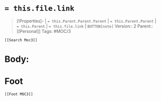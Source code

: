 # `= this.file.link`
>[!Properties]- | `= this.Parent.Parent.Parent` | `= this.Parent.Parent` | `= this.Parent` | `= this.file.link` | `BUTTON[note]` 
>Version:: 2
>Parent:: [[Personal]]
>Tags: #MOC/3
```meta-bind-embed
[[Search Moc3]]
```
# Body:









# Foot
```meta-bind-embed
[[Foot MOC3]]
```